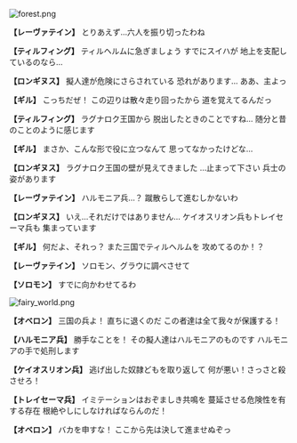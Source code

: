 
![forest.png](../images/backgrounds/forest.png)

**【レーヴァテイン】**
とりあえず…六人を振り切ったわね

**【ティルフィング】**
ティルヘルムに急ぎましょう
すでにスイハが
地上を支配しているのなら…

**【ロンギヌス】**
擬人達が危険にさらされている
恐れがあります…
ああ、主よっ

**【ギル】**
こっちだぜ！
この辺りは散々走り回ったから
道を覚えてるんだっ

**【ティルフィング】**
ラグナロク王国から
脱出したときのことですね…
随分と昔のことのように感じます

**【ギル】**
まさか、こんな形で役に立つなんて
思ってなかったけどな…

**【ロンギヌス】**
ラグナロク王国の壁が見えてきました
…止まって下さい
兵士の姿があります

**【レーヴァテイン】**
ハルモニア兵…？
蹴散らして進むしかないわ

**【ロンギヌス】**
いえ…それだけではありません…
ケイオスリオン兵もトレイセーマ兵も
集まっています

**【ギル】**
何だよ、それっ？
また三国でティルヘルムを
攻めてるのか！？

**【レーヴァテイン】**
ソロモン、グラウに調べさせて

**【ソロモン】**
すでに向かわせてるわ

![fairy_world.png](../images/backgrounds/fairy_world.png)

**【オベロン】**
三国の兵よ！
直ちに退くのだ
この者達は全て我々が保護する！

**【ハルモニア兵】**
勝手なことを！
その擬人達はハルモニアのものです
ハルモニアの手で処刑します

**【ケイオスリオン兵】**
逃げ出した奴隷どもを取り返して
何が悪い！さっさと殺させろ！

**【トレイセーマ兵】**
イミテーションはおぞましき共鳴を
蔓延させる危険性を有する存在
根絶やしにしなければならんのだ！

**【オベロン】**
バカを申すな！
ここから先は決して進ませぬぞっ